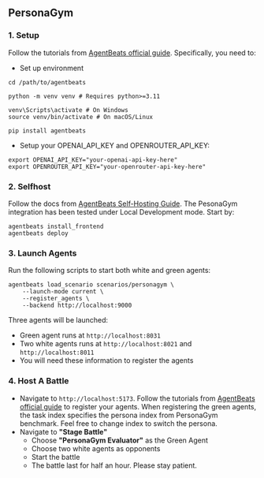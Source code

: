 ## PersonaGym

### 1. Setup

Follow the tutorials from [AgentBeats official guide](https://github.com/agentbeats/agentbeats). Specifically, you need to:

* Set up environment

```
cd /path/to/agentbeats

python -m venv venv # Requires python>=3.11

venv\Scripts\activate # On Windows
source venv/bin/activate # On macOS/Linux

pip install agentbeats
```

* Setup your OPENAI_API_KEY and OPENROUTER_API_KEY:

```
export OPENAI_API_KEY="your-openai-api-key-here"
export OPENROUTER_API_KEY="your-openrouter-api-key-here"
```

### 2. Selfhost

Follow the docs from [AgentBeats Self-Hosting Guide](https://github.com/agentbeats/agentbeats/blob/main/docs/self_host_instruction.md). The PesonaGym integration has been tested under Local Development mode. Start by:

```
agentbeats install_frontend
agentbeats deploy
```

### 3. Launch Agents

Run the following scripts to start both white and green agents:
```
agentbeats load_scenario scenarios/personagym \
    --launch-mode current \
    --register_agents \
    --backend http://localhost:9000
```
Three agents will be launched:
* Green agent runs at `http://localhost:8031`
* Two white agents runs at `http://localhost:8021` and `http://localhost:8011`
* You will need these information to register the agents

### 4. Host A Battle

* Navigate to `http://localhost:5173`. Follow the tutorials from [AgentBeats official guide](https://github.com/agentbeats/agentbeats) to register your agents. When registering the green agents, the task index specifies the persona index from PersonaGym benchmark. Feel free to change index to switch the persona.
* Navigate to **"Stage Battle"**
    * Choose **"PersonaGym Evaluator"** as the Green Agent
    * Choose two white agents as opponents
    * Start the battle
    * The battle last for half an hour. Please stay patient.
